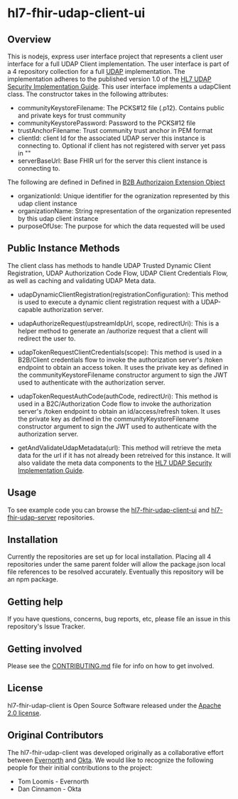 # hl7-fhir-udap-client-ui

## Overview

This is nodejs, express user interface project that represents a client user interface for a full UDAP Client implementation.   The user interface is part of a 4 repository collection for a full [UDAP](https://www.udap.org/) implementation.   The implementation adheres to the published version 1.0 of the [HL7 UDAP Security Implementation Guide](https://hl7.org/fhir/us/udap-security).   This user interface implements a udapClient class.  The constructor takes in the following attributes:
- communityKeystoreFilename:  The PCKS#12 file (.p12).  Contains public and private keys for trust community
- communityKeystorePassword: Password to the PCKS#12 file
- trustAnchorFilename: Trust community trust anchor in PEM format
- clientId:  client Id for the associated UDAP server this instance is connecting to.  Optional if client has not registered with server yet pass in ""
- serverBaseUrl: Base FHIR url for the server this client instance is connecting to.

The following are defined in Defined in [B2B Authorizaion Extension Object](https://hl7.org/fhir/us/udap-security/b2b.html#b2b-authorization-extension-object)

- organizationId:  Unique identifier for the ogranization represented by this udap client instance
- organizationName:  String representation of the organization represented by this udap client instance
- purposeOfUse: The purpose for which the data requested will be used

## Public Instance Methods
The client class has methods to handle UDAP Trusted Dynamic Client Registration, UDAP Authorization Code Flow, UDAP Client Credentials Flow, as well as caching and validating UDAP Meta data.

- udapDynamicClientRegistration(registrationConfiguration): This method is used to execute a dynamic client registration request with a UDAP-capable authorization server.

- udapAuthorizeRequest(upstreamIdpUrl, scope, redirectUri): This is a helper method to generate an /authorize request that a client will redirect the user to. 

- udapTokenRequestClientCredentials(scope): This method is used in a B2B/Client credentials flow to invoke the authorization server's /token endpoint to obtain an access token. It uses the private key as defined in the communityKeystoreFilename constructor argument to sign the JWT used to authenticate with the authorization server.

- udapTokenRequestAuthCode(authCode, redirectUri): This method is used in a B2C/Authorization Code flow to invoke the authorization server's /token endpoint to obtain an id/access/refresh token. It uses the private key as defined in the communityKeystoreFilename constructor argument to sign the JWT used to authenticate with the authorization server.

- getAndValidateUdapMetadata(url): This method will retrieve the meta data for the url if it has not already been retreived for this instance.  It will also validate the meta data components to the [HL7 UDAP Security Implementation Guide](https://hl7.org/fhir/us/udap-security).

## Usage

To see example code you can browse the [hl7-fhir-udap-client-ui](https://github.com/Evernorth/hl7-fhir-udap-client-ui#readme) and [hl7-fhir-udap-server](https://github.com/Evernorth/hl7-fhir-udap-server#readme) repositories.

## Installation

Currently the repositories are set up for local installation.  Placing all 4 repositories under the same parent folder will allow the package.json local file references to be resolved accurately.  Eventually this repository will be an npm package.

## Getting help

If you have questions, concerns, bug reports, etc, please file an issue in this repository's Issue Tracker.

## Getting involved

Please see the [CONTRIBUTING.md](CONTRIBUTING.md) file for info on how to get involved.

## License

hl7-fhir-udap-client is Open Source Software released under the [Apache 2.0 license](https://www.apache.org/licenses/LICENSE-2.0.html).

## Original Contributors

The hl7-fhir-udap-client was developed originally as a collaborative effort between [Evernorth](https://www.evernorth.com/) and [Okta](https://www.okta.com/).  We would like to recognize the following people for their initial contributions to the project: 
 - Tom Loomis - Evernorth
 - Dan Cinnamon - Okta